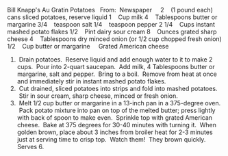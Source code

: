 Bill Knapp's Au Gratin Potatoes
 
From:  Newspaper
 
 
2    (1 pound each) cans sliced potatoes, reserve liquid
1    Cup milk
4    Tablespoons butter or margarine
3/4    teaspoon salt
1/4    teaspoon pepper
2 1/4    Cups instant mashed potato flakes
1/2    Pint dairy sour cream
8    Ounces grated sharp cheese
4    Tablespoons dry minced onion (or 1/2 cup chopped fresh onion)
1/2    Cup butter or margarine
    Grated American cheese
 
 
1.  Drain potatoes.  Reserve liquid and add enough water to it to make 2 cups.  Pour into 2-quart saucepan.  Add milk, 4 Tablespoons butter or margarine, salt and pepper.  Bring to a boil.  Remove from heat at once and immediately stir in instant mashed potato flakes.
2.  Cut drained, sliced potatoes into strips and fold into mashed potatoes.  Stir in sour cream, sharp cheese, minced or fresh onion.
3.  Melt 1/2 cup butter or margarine in a 13-inch pan in a 375-degree oven.  Pack potato mixture into pan on top of the melted butter; press lightly with back of spoon to make even.  Sprinkle top with grated American cheese.  Bake at 375 degrees for 30-40 minutes with turning it.  When golden brown, place about 3 inches from broiler heat for 2-3 minutes just at serving time to crisp top.  Watch them!  They brown quickly. 
 
Serves 6.
